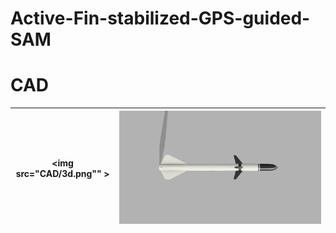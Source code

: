 # Active-Fin-stabilized-GPS-guided-SAM

# CAD
| <img src="CAD/3d.png"" > | <img src="CAD/combined v6+_1.png" > |
| --------------------------- | --------------------------- |
